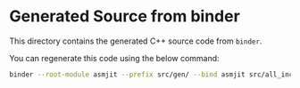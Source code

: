 # Generated Source from binder
This directory contains the generated C++ source code from `binder`.

You can regenerate this code using the below command:
```bash
binder --root-module asmjit --prefix src/gen/ --bind asmjit src/all_includes.hpp -- -std=c++11 -Iextern/asmjit/src/ -DNDEBUG -iwithsysroot=/usr/local/c++/13/ -DASMJIT_NO_DEPRECATED
```